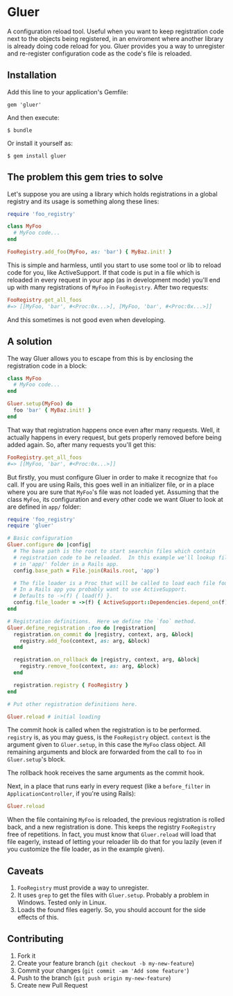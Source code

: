# Gluer

A configuration reload tool.  Useful when you want to keep registration code
next to the objects being registered, in an enviroment where another library is
already doing code reload for you.  Gluer provides you a way to unregister and
re-register configuration code as the code's file is reloaded.

## Installation

Add this line to your application's Gemfile:

    gem 'gluer'

And then execute:

    $ bundle

Or install it yourself as:

    $ gem install gluer

## The problem this gem tries to solve

Let's suppose you are using a library which holds registrations in a global
registry and its usage is something along these lines:

```ruby
require 'foo_registry'

class MyFoo
  # MyFoo code...
end

FooRegistry.add_foo(MyFoo, as: 'bar') { MyBaz.init! }
```

This is simple and harmless, until you start to use some tool or lib to reload
code for you, like ActiveSupport.  If that code is put in a file which is
reloaded in every request in your app (as in development mode) you'll end up
with many registrations of `MyFoo` in `FooRegistry`.  After two requests:

```ruby
FooRegistry.get_all_foos
#=> [[MyFoo, 'bar', #<Proc:0x...>], [MyFoo, 'bar', #<Proc:0x...>]]
```

And this sometimes is not good even when developing.

## A solution

The way Gluer allows you to escape from this is by enclosing the registration
code in a block:

```ruby
class MyFoo
  # MyFoo code...
end

Gluer.setup(MyFoo) do
  foo 'bar' { MyBaz.init! }
end
```

That way that registration happens once even after many requests.  Well, it
actually happens in every request, but gets properly removed before being
added again.  So, after many requests you'll get this:

```ruby
FooRegistry.get_all_foos
#=> [[MyFoo, 'bar', #<Proc:0x...>]]
```

But firstly, you must configure Gluer in order to make it recognize that
`foo` call.  If you are using Rails, this goes well in an initializer file, or
in a place where you are sure that `MyFoo`'s file was not loaded yet.  Assuming
that the class `MyFoo`, its configuration and every other code we want Gluer to
look at are defined in `app/` folder:

```ruby
require 'foo_registry'
require 'gluer'

# Basic configuration
Gluer.configure do |config|
  # The base path is the root to start searchin files which contain
  # registration code to be reloaded.  In this example we'll lookup files only
  # in 'app/' folder in a Rails app.
  config.base_path = File.join(Rails.root, 'app')

  # The file loader is a Proc that will be called to load each file found.
  # In a Rails app you probably want to use ActiveSupport.
  # Defaults to ->(f) { load(f) }.
  config.file_loader = ->(f) { ActiveSupport::Dependencies.depend_on(f) }
end

# Registration definitions.  Here we define the `foo` method.
Gluer.define_registration :foo do |registration|
  registration.on_commit do |registry, context, arg, &block|
    registry.add_foo(context, as: arg, &block)
  end

  registration.on_rollback do |registry, context, arg, &block|
    registry.remove_foo(context, as: arg, &block)
  end

  registration.registry { FooRegistry }
end

# Put other registration definitions here.

Gluer.reload # initial loading
```

The commit hook is called when the registration is to be performed.  `registry`
is, as you may guess, is the `FooRegistry` object.  `context` is the argument
given to `Gluer.setup`, in this case the `MyFoo` class object.  All remaining
arguments and block are forwarded from the call to `foo` in `Gluer.setup`'s
block.

The rollback hook receives the same arguments as the commit hook.

Next, in a place that runs early in every request (like a ``before_filter`` in
`ApplicationController`, if you're using Rails):

```ruby
Gluer.reload
```

When the file containing `MyFoo` is reloaded, the previous registration is
rolled back, and a new registration is done.  This keeps the registry
`FooRegistry` free of repetitions.  In fact, you must know that `Gluer.reload`
will load that file eagerly, instead of letting your reloader lib do that for
you lazily (even if you customize the file loader, as in the example given).

## Caveats

1. `FooRegistry` must provide a way to unregister.
2. It uses `grep` to get the files with `Gluer.setup`. Probably a problem in
   Windows. Tested only in Linux.
3. Loads the found files eagerly. So, you should account for the side effects
   of this.

## Contributing

1. Fork it
2. Create your feature branch (`git checkout -b my-new-feature`)
3. Commit your changes (`git commit -am 'Add some feature'`)
4. Push to the branch (`git push origin my-new-feature`)
5. Create new Pull Request
